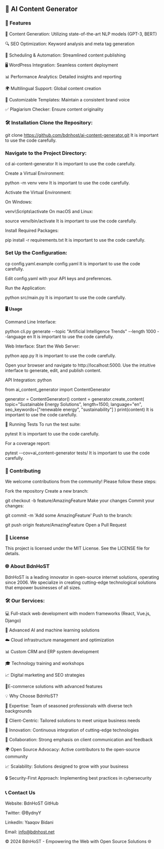 
<h2>🌟 AI Content Generator</h2>

<h3>🚀 Features</h3>

🤖 Content Generation: Utilizing state-of-the-art NLP models (GPT-3, BERT)

🔍 SEO Optimization: Keyword analysis and meta tag generation

📅 Scheduling & Automation: Streamlined content publishing

🖥️ WordPress Integration: Seamless content deployment

📊 Performance Analytics: Detailed insights and reporting

🌍 Multilingual Support: Global content creation

🎨 Customizable Templates: Maintain a consistent brand voice

✅ Plagiarism Checker: Ensure content originality


<h3>🛠️ Installation Clone the Repository:</h3>


git clone https://github.com/bdnhost/ai-content-generator.git
It is important to use the code carefully.


<h3>Navigate to the Project Directory:</h3>

cd ai-content-generator
It is important to use the code carefully.

Create a Virtual Environment:


python -m venv venv
It is important to use the code carefully.

Activate the Virtual Environment:

On Windows:


venv\Scripts\activate
On macOS and Linux:



source venv/bin/activate
It is important to use the code carefully.

Install Required Packages:




pip install -r requirements.txt
It is important to use the code carefully.


<h3>Set Up the Configuration:</h3>

cp config.yaml.example config.yaml
It is important to use the code carefully.

Edit config.yaml with your API keys and preferences.

Run the Application:




python src/main.py
It is important to use the code carefully.


<h4>🖥️ Usage</h4>
Command Line Interface:



python cli.py generate --topic "Artificial Intelligence Trends" --length 1000 --language en
It is important to use the code carefully.

Web Interface:
Start the Web Server:




python app.py
It is important to use the code carefully.

Open your browser and navigate to http://localhost:5000. Use the intuitive interface to generate, edit, and publish content.

API Integration:
python


from ai_content_generator import ContentGenerator

generator = ContentGenerator()
content = generator.create_content(
    topic="Sustainable Energy Solutions",
    length=1500,
    language="en",
    seo_keywords=["renewable energy", "sustainability"]
)
print(content)
It is important to use the code carefully.

🧪 Running Tests
To run the test suite:

pytest
It is important to use the code carefully.

For a coverage report:


pytest --cov=ai_content-generator tests/
It is important to use the code carefully.

<h3>🤝 Contributing</h3>

We welcome contributions from the community! Please follow these steps:

Fork the repository
Create a new branch:




git checkout -b feature/AmazingFeature
Make your changes
Commit your changes:




git commit -m 'Add some AmazingFeature'
Push to the branch:




git push origin feature/AmazingFeature
Open a Pull Request


<h3>📜 License</h3>

This project is licensed under the MIT License. See the LICENSE file for details.


<h3>🌐 About BdnHoST</h3>

BdnHoST is a leading innovator in open-source internet solutions, operating since 2006. We specialize in creating cutting-edge technological solutions that empower businesses of all sizes.


<h3>🛠️ Our Services:</h3>

💻 Full-stack web development with modern frameworks (React, Vue.js, Django) 

🤖 Advanced AI and machine learning solutions

☁️ Cloud infrastructure management and optimization

📊 Custom CRM and ERP system development

🎓 Technology training and workshops

📈 Digital marketing and SEO strategies

🛒E-commerce solutions with advanced features



💡 Why Choose BdnHoST?

👩 Expertise: Team of seasoned professionals with diverse tech backgrounds

🤝 Client-Centric: Tailored solutions to meet unique business needs

🚀 Innovation: Continuous integration of cutting-edge technologies

💬 Collaboration: Strong emphasis on client communication and feedback

🌍 Open Source Advocacy: Active contributors to the open-source community

📈 Scalability: Solutions designed to grow with your business

🔒 Security-First Approach: Implementing best practices in cybersecurity


<h3>📞 Contact Us</h3>

Website: BdnHoST GitHub

Twitter: @BydnyY

LinkedIn: Yaaqov Bidani

Email: info@bdnhost.net

© 2024 BdnHoST - Empowering the Web with Open Source Solutions 🌐